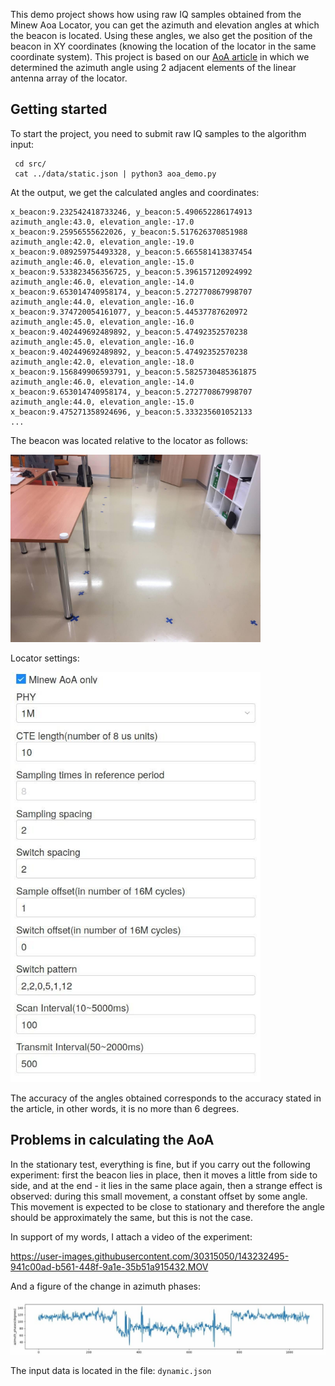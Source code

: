 This demo project shows how using raw IQ samples obtained from the Minew Aoa Locator, you can get the azimuth and elevation angles at which the beacon is located. Using these angles, we also get the position of the beacon in XY coordinates (knowing the location of the locator in the same coordinate system). This project is based on our [AoA article](https://navigine.com/blog/using-angle-of-arrival-for-direction-finding-with-bluetooth/) in which we determined the azimuth angle using 2 adjacent elements of the linear antenna array of the locator.

## Getting started

To start the project, you need to submit raw IQ samples to the algorithm input:

```
 cd src/
 cat ../data/static.json | python3 aoa_demo.py 
```

At the output, we get the calculated angles and coordinates:

```
x_beacon:9.232542418733246, y_beacon:5.490652286174913
azimuth_angle:43.0, elevation_angle:-17.0
x_beacon:9.25956555622026, y_beacon:5.517626370851988
azimuth_angle:42.0, elevation_angle:-19.0
x_beacon:9.089259754493328, y_beacon:5.665581413837454
azimuth_angle:46.0, elevation_angle:-15.0
x_beacon:9.533823456356725, y_beacon:5.396157120924992
azimuth_angle:46.0, elevation_angle:-14.0
x_beacon:9.653014740958174, y_beacon:5.272770867998707
azimuth_angle:44.0, elevation_angle:-16.0
x_beacon:9.374720054161077, y_beacon:5.44537787620972
azimuth_angle:45.0, elevation_angle:-16.0
x_beacon:9.402449692489892, y_beacon:5.47492352570238
azimuth_angle:45.0, elevation_angle:-16.0
x_beacon:9.402449692489892, y_beacon:5.47492352570238
azimuth_angle:42.0, elevation_angle:-18.0
x_beacon:9.156849906593791, y_beacon:5.5825730485361875
azimuth_angle:46.0, elevation_angle:-14.0
x_beacon:9.653014740958174, y_beacon:5.272770867998707
azimuth_angle:44.0, elevation_angle:-15.0
x_beacon:9.475271358924696, y_beacon:5.333235601052133
...
```

The beacon was located relative to the locator as follows:

<img src="img/location.jpg" alt="img/location.jpg" width="400"/>

Locator settings:

<img src="img/locator_settings.jpg" alt="img/locator_settings.jpg" width="400"/>

The accuracy of the angles obtained corresponds to the accuracy stated in the article, in other words, it is no more than 6 degrees.

## Problems in calculating the AoA 

In the stationary test, everything is fine, but if you carry out the following experiment: first the beacon lies in place, then it moves a little from side to side, and at the end - it lies in the same place again, then a strange effect is observed: during this small movement, a constant offset by some angle. This movement is expected to be close to stationary and therefore the angle should be approximately the same, but this is not the case.

In support of my words, I attach a video of the experiment:


https://user-images.githubusercontent.com/30315050/143232495-941c00ad-b561-448f-9a1e-35b51a915432.MOV


And a figure of the change in azimuth phases:

![dynamic_azimuth_phases](img/dynamic_azimuth_phases.jpg)

The input data is located in the file: `dynamic.json`
